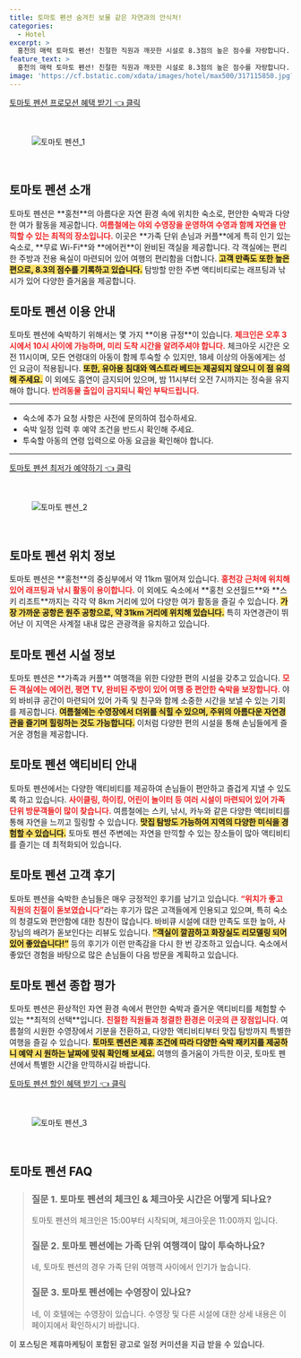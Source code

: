 ```yaml
---
title: 토마토 펜션 숨겨진 보물 같은 자연과의 안식처!
categories:
  - Hotel
excerpt: >
  홍천의 매력 토마토 펜션! 친절한 직원과 깨끗한 시설로 8.3점의 높은 점수를 자랑합니다. 여름엔 수영장도 운영되며 근처 홍천강에서 다양한 액티비티를 즐겨보세요! 휴식의 참맛을 느낄 수 있는 곳입니다.
feature_text: >
  홍천의 매력 토마토 펜션! 친절한 직원과 깨끗한 시설로 8.3점의 높은 점수를 자랑합니다. 여름엔 수영장도 운영되며 근처 홍천강에서 다양한 액티비티를 즐겨보세요! 휴식의 참맛을 느낄 수 있는 곳입니다.
image: 'https://cf.bstatic.com/xdata/images/hotel/max500/317115850.jpg?k=55d49dc0e9e1944e511d14b7828ca7f0c7eaea140c098f29ba3aadc810b6dbb2&o=&hp=1'
---
```


<p><a class="modoo-button" href="https://tinyurl.com/2cpha4n9" rel="nofollow noopener">토마토 펜션 프로모션 혜택 받기 👈 클릭</a></p><br/>
<figure class="image"><img alt="토마토 펜션_1" src="https://cf.bstatic.com/xdata/images/hotel/max1024x768/281164143.jpg?k=6876ae483ac77c1560c62f3cf7a523eefb76648f71bc20d5196640a0f94cd41c&amp;o=&amp;hp=1"/></figure><br/>

<h2 id="토마토펜션-소개">토마토 펜션 소개</h2>
<p>토마토 펜션은 **홍천**의 아름다운 자연 환경 속에 위치한 숙소로, 편안한 숙박과 다양한 여가 활동을 제공합니다. <b><span style="color: #ee2323;">여름철에는 야외 수영장을 운영하여 수영과 함께 자연을 만끽할 수 있는 최적의 장소입니다.</span></b> 이곳은 **가족 단위 손님과 커플**에게 특히 인기 있는 숙소로, **무료 Wi-Fi**와 **에어컨**이 완비된 객실을 제공합니다. 각 객실에는 편리한 주방과 전용 욕실이 마련되어 있어 여행의 편리함을 더합니다. <b><span style="background-color: #ffe066;">고객 만족도 또한 높은 편으로, 8.3의 점수를 기록하고 있습니다.</span></b> 탐방할 만한 주변 액티비티로는 래프팅과 낚시가 있어 다양한 즐거움을 제공합니다.</p>
<h2 id="토마토펜션-이용안내">토마토 펜션 이용 안내</h2>
<p>토마토 펜션에 숙박하기 위해서는 몇 가지 **이용 규정**이 있습니다. <b><span style="color: #ee2323;">체크인은 오후 3시에서 10시 사이에 가능하며, 미리 도착 시간을 알려주셔야 합니다.</span></b> 체크아웃 시간은 오전 11시이며, 모든 연령대의 아동이 함께 투숙할 수 있지만, 18세 이상의 아동에게는 성인 요금이 적용됩니다. <b><span style="background-color: #ffe066;">또한, 유아용 침대와 엑스트라 베드는 제공되지 않으니 이 점 유의해 주세요.</span></b> 이 외에도 흡연이 금지되어 있으며, 밤 11시부터 오전 7시까지는 정숙을 유지해야 합니다. <b><span style="color: #ee2323;">반려동물 출입이 금지되니 확인 부탁드립니다.</span></b></p>
<hr/>
<ul>
<li>숙소에 추가 요청 사항은 사전에 문의하여 접수하세요.</li>
<li>숙박 일정 입력 후 예약 조건을 반드시 확인해 주세요.</li>
<li>투숙할 아동의 연령 입력으로 아동 요금을 확인해야 합니다.</li>
</ul>
<hr/>
<p><a class="modoo-button" href="https://tinyurl.com/2cpha4n9" rel="nofollow noopener">토마토 펜션 최저가 예약하기 👈 클릭</a></p><br/>
<figure class="image"><img alt="토마토 펜션_2" src="https://cf.bstatic.com/xdata/images/hotel/max500/317115850.jpg?k=55d49dc0e9e1944e511d14b7828ca7f0c7eaea140c098f29ba3aadc810b6dbb2&amp;o=&amp;hp=1"/></figure><br/>
<h2 id="토마토펜션-위치정보">토마토 펜션 위치 정보</h2>
<p>토마토 펜션은 **홍천**의 중심부에서 약 11km 떨어져 있습니다. <b><span style="color: #ee2323;">홍천강 근처에 위치해 있어 래프팅과 낚시 활동이 용이합니다.</span></b> 이 외에도 숙소에서 **홍천 오션월드**와 **스키 리조트**까지는 각각 약 8km 거리에 있어 다양한 여가 활동을 즐길 수 있습니다. <b><span style="background-color: #ffe066;">가장 가까운 공항은 원주 공항으로, 약 31km 거리에 위치해 있습니다.</span></b> 특히 자연경관이 뛰어난 이 지역은 사계절 내내 많은 관광객을 유치하고 있습니다.</p>
<h2 id="토마토펜션-시설정보">토마토 펜션 시설 정보</h2>
<p>토마토 펜션은 **가족과 커플** 여행객을 위한 다양한 편의 시설을 갖추고 있습니다. <b><span style="color: #ee2323;">모든 객실에는 에어컨, 평면 TV, 완비된 주방이 있어 여행 중 편안한 숙박을 보장합니다.</span></b> 야외 바비큐 공간이 마련되어 있어 가족 및 친구와 함께 소중한 시간을 보낼 수 있는 기회를 제공합니다. <b><span style="background-color: #ffe066;">여름철에는 수영장에서 더위를 식힐 수 있으며, 주위의 아름다운 자연경관을 즐기며 힐링하는 것도 가능합니다.</span></b> 이처럼 다양한 편의 시설을 통해 손님들에게 즐거운 경험을 제공합니다.</p>
<h2 id="토마토펜션-액티비티안내">토마토 펜션 액티비티 안내</h2>
<p>토마토 펜션에서는 다양한 액티비티를 제공하여 손님들이 편안하고 즐겁게 지낼 수 있도록 하고 있습니다. <b><span style="color: #ee2323;">사이클링, 하이킹, 어린이 놀이터 등 여러 시설이 마련되어 있어 가족 단위 방문객들이 많이 찾습니다.</span></b> 여름철에는 스키, 낚시, 카누와 같은 다양한 액티비티를 통해 자연을 느끼고 힐링할 수 있습니다. <b><span style="background-color: #ffe066;">맛집 탐방도 가능하여 지역의 다양한 미식을 경험할 수 있습니다.</span></b> 토마토 펜션 주변에는 자연을 만끽할 수 있는 장소들이 많아 액티비티를 즐기는 데 최적화되어 있습니다.</p>
<h2 id="토마토펜션-고객후기">토마토 펜션 고객 후기</h2>
<p>토마토 펜션을 숙박한 손님들은 매우 긍정적인 후기를 남기고 있습니다. <b><span style="color: #ee2323;">“위치가 좋고 직원의 친절이 돋보였습니다”</span></b>라는 후기가 많은 고객들에게 인용되고 있으며, 특히 숙소의 청결도와 편안함에 대한 칭찬이 많습니다. 바비큐 시설에 대한 만족도 또한 높아, 사장님의 배려가 돋보인다는 리뷰도 있습니다. <b><span style="background-color: #ffe066;">“객실이 깔끔하고 화장실도 리모델링 되어 있어 좋았습니다!”</span></b> 등의 후기가 이런 만족감을 다시 한 번 강조하고 있습니다. 숙소에서 좋았던 경험을 바탕으로 많은 손님들이 다음 방문을 계획하고 있습니다.</p>
<h2 id="토마토펜션-종합평가">토마토 펜션 종합 평가</h2>
<p>토마토 펜션은 환상적인 자연 환경 속에서 편안한 숙박과 즐거운 액티비티를 체험할 수 있는 **최적의 선택**입니다. <b><span style="color: #ee2323;">친절한 직원들과 청결한 환경은 이곳의 큰 장점입니다.</span></b> 여름철의 시원한 수영장에서 기분을 전환하고, 다양한 액티비티부터 맛집 탐방까지 특별한 여행을 즐길 수 있습니다. <b><span style="background-color: #ffe066;">토마토 펜션은 제휴 조건에 따라 다양한 숙박 패키지를 제공하니 예약 시 원하는 날짜에 맞춰 확인해 보세요.</span></b> 여행의 즐거움이 가득한 이곳, 토마토 펜션에서 특별한 시간을 만끽하시길 바랍니다.</p>

<p><a class="modoo-button" href="https://tinyurl.com/2cpha4n9" rel="nofollow noopener">토마토 펜션 할인 혜택 받기 👈 클릭</a></p><br>

<figure class="image"><img src="https://cf.bstatic.com/xdata/images/hotel/max500/317115586.jpg?k=356166d8372d30a1d3e56fa6db01c6850080e53d0c5e53620c7933a6d5abda19&o=&hp=1" alt="토마토 펜션_3"></figure><br>
<h2 id="토마토 펜션_FAQ">토마토 펜션 FAQ</h2>
<div itemscope="" itemtype="https://schema.org/FAQPage"> 
<blockquote> 
<div itemscope="" itemprop="mainEntity" itemtype="https://schema.org/Question"> 
<h3 id="질문_1" itemprop="name">질문 1. 토마토 펜션의 체크인 & 체크아웃 시간은 어떻게 되나요?</h3> 
<div itemscope="" itemprop="acceptedAnswer" itemtype="https://schema.org/Answer"> 
<span itemprop="text">  
<p>토마토 펜션의 체크인은 15:00부터 시작되며, 체크아웃은 11:00까지 입니다.</p> 
</span> 
</div> 
</div> 

<div itemscope="" itemprop="mainEntity" itemtype="https://schema.org/Question"> 
<h3 id="질문_2" itemprop="name">질문 2. 토마토 펜션에는 가족 단위 여행객이 많이 투숙하나요?</h3> 
<div itemscope="" itemprop="acceptedAnswer" itemtype="https://schema.org/Answer"> 
<span itemprop="text">  
<p>네, 토마토 펜션의 경우 가족 단위 여행객 사이에서 인기가 높습니다.</p> 
</span> 
</div> 
</div> 

<div itemscope="" itemprop="mainEntity" itemtype="https://schema.org/Question"> 
<h3 id="질문_3" itemprop="name">질문 3. 토마토 펜션에는 수영장이 있나요?</h3> 
<div itemscope="" itemprop="acceptedAnswer" itemtype="https://schema.org/Answer"> 
<span itemprop="text">  
<p>네, 이 호텔에는 수영장이 있습니다. 수영장 및 다른 시설에 대한 상세 내용은 이 페이지에서 확인하시기 바랍니다.</p> 
</span> 
</div> 
</div> 
</blockquote> 
</div><p>이 포스팅은 제휴마케팅이 포함된 광고로 일정 커미션을 지급 받을 수 있습니다.</p>

